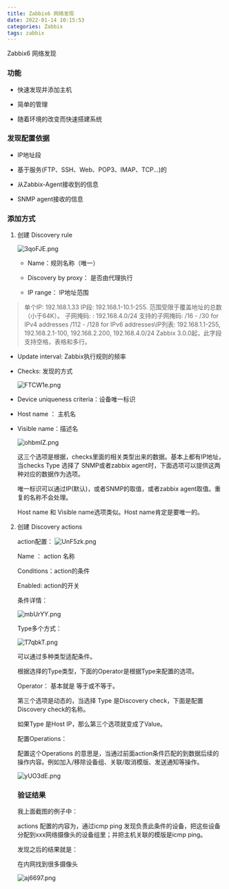 ```yaml
---
title: Zabbix6 网络发现
date: 2022-01-14 10:15:53
categories: Zabbix
tags: zabbix
---
```


Zabbix6 网络发现

### 功能

- 快速发现并添加主机

- 简单的管理

- 随着环境的改变而快速搭建系统

### 发现配置依据

- IP地址段

- 基于服务(FTP、SSH、Web、POP3、IMAP、TCP...)的

- 从Zabbix-Agent接收到的信息

- SNMP agent接收的信息

### 添加方式

1. 创建 Discovery rule
   
   ![3qoFJE.png](https://s2.loli.net/2022/05/30/8kqFzeiKIAr6fDN.png)
   
   - Name：规则名称（唯一）
   
   - Discovery by proxy： 是否由代理执行
   
   - IP range： IP地址范围

> 单个IP: 192.168.1.33
> IP段: 192.168.1-10.1-255. 范围受限于覆盖地址的总数（小于64K）。
> 子网掩码: : 192.168.4.0/24
> 支持的子网掩码:
> /16 - /30 for IPv4 addresses
> /112 - /128 for IPv6 addresses\\IP列表: 192.168.1.1-255, 192.168.2.1-100, 192.168.2.200, 192.168.4.0/24
> Zabbix 3.0.0起，此字段支持空格，表格和多行。

- Update interval: Zabbix执行规则的频率

- Checks: 发现的方式
  
  ![FTCW1e.png](https://s2.loli.net/2022/05/30/Y8R6VhGNgmFq7KS.png)

- Device uniqueness criteria：设备唯一标识

- Host name ： 主机名

- Visible name：描述名
  
  ![ohbmIZ.png](https://s2.loli.net/2022/05/30/8azsd4mVbDPU39L.png)

   这三个选项是根据，checks里面的相关类型出来的数据。基本上都有IP地址，当checks Type 选择了 SNMP或者zabbix agent时，下面选项可以提供这两种对应的数据作为选项。

  唯一标识可以通过IP(默认)，或者SNMP的取值，或者zabbix agent取值。重复的名称不会处理。

  Host name 和 Visible name选项类似。Host name肯定是要唯一的。

2. 创建 Discovery actions
   
   action配置：
   ![UnF5zk.png](https://s2.loli.net/2022/05/30/NWKO1iMeCRHqAgp.png)
   
   Name ： action 名称
   
   Conditions：action的条件
   
   Enabled: action的开关
   
   条件详情：
   
   ![mbUrYY.png](https://s2.loli.net/2022/05/30/W3ELpOmN2x5tU8e.png)
   
   Type多个方式：
   
   ![T7qbkT.png](https://s2.loli.net/2022/05/30/mVhnrkE9f2tlBUp.png)
   
   可以通过多种类型适配条件。
   
   根据选择的Type类型，下面的Operator是根据Type来配置的选项。
   
   Operator： 基本就是 等于或不等于。
   
   第三个选项是动态的，当选择 Type 是Discovery check，下面是配置 Discovery check的名称。
   
   如果Type 是Host IP，那么第三个选项就变成了Value。
   
   配置Operations：
   
   配置这个Operations 的意思是，当通过前面action条件匹配的到数据后续的操作内容。例如加入/移除设备组、关联/取消模版、发送通知等操作。
   
   ![yUO3dE.png](https://s2.loli.net/2022/05/30/DOEN57RnsWM8cmA.png)
   
   ### 验证结果
   
   我上面截图的例子中：
   
   actions 配置的内容为，通过icmp ping 发现负责此条件的设备，把这些设备分配到xxx网络摄像头的设备组里；并把主机关联的模版是icmp ping。
   
   发现之后的结果就是：
   
   在内网找到很多摄像头
   
   ![aj6697.png](https://s2.loli.net/2022/05/30/sExWG2UNDCO3ld1.png)